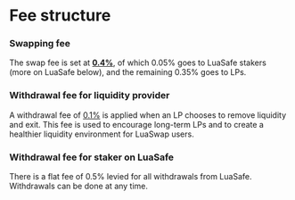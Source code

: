 # Fee structure

### Swapping fee 

The swap fee is set at [**0.4%**](https://snapshot.luaswap.org/#/luaswap/proposal/QmW7cc1u8PYYZyaQmsUkL1tcZComuqjApzKGw2up58oLdE), of which 0.05% goes to LuaSafe stakers \(more on LuaSafe below\), and the remaining 0.35% goes to LPs.

### Withdrawal fee for liquidity provider

A withdrawal fee of [0.1%](https://snapshot.luaswap.org/#/luaswap/proposal/QmVL4Z66vucbX1GB8QfHrdqNvH6gGN8vvfL3r3ztCZwhoT) is applied when an LP chooses to remove liquidity and exit. This fee is used to encourage long-term LPs and to create a healthier liquidity environment for LuaSwap users.

### Withdrawal fee for staker on LuaSafe

There is a flat fee of 0.5% levied for all withdrawals from LuaSafe. Withdrawals can be done at any time.

